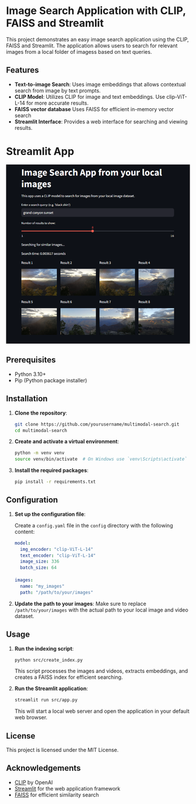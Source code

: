 # Image Search Application with CLIP, FAISS and Streamlit

This project demonstrates an easy image search application using the CLIP, FAISS and Streamlit. The application allows users to search for relevant images from a local folder of imagess based on text queries.

## Features

- **Text-to-image Search**: Uses image embeddings that allows contextual search from image by text prompts.
- **CLIP Model**: Utilizes CLIP for image and text embeddings. Use clip-ViT-L-14 for more accurate results.
- **FAISS vector database** Uses FAISS for efficient in-memory vector search
- **Streamlit Interface**: Provides a web interface for searching and viewing results.

# Streamlit App
![Example UI](resources/ui_demo.png)

## Prerequisites

- Python 3.10+
- Pip (Python package installer)

## Installation

1. **Clone the repository**:
    ```sh
    git clone https://github.com/yourusername/multimodal-search.git
    cd multimodal-search
    ```

2. **Create and activate a virtual environment**:
    ```sh
    python -m venv venv
    source venv/bin/activate  # On Windows use `venv\Scripts\activate`
    ```

3. **Install the required packages**:
    ```sh
    pip install -r requirements.txt
    ```

## Configuration

1. **Set up the configuration file**:

    Create a `config.yaml` file in the `config` directory with the following content:
    ```yaml
    model:
      img_encoder: "clip-ViT-L-14"
      text_encoder: "clip-ViT-L-14"
      image_size: 336
      batch_size: 64
    
    images:
      name: "my_images"
      path: "/path/to/your/images"
    ```

2. **Update the path to your images**: Make sure to replace `/path/to/your/images` with the actual path to your local image and video dataset.

## Usage

1. **Run the indexing script**:
    ```sh
    python src/create_index.py
    ```

    This script processes the images and videos, extracts embeddings, and creates a FAISS index for efficient searching.

2. **Run the Streamlit application**:
    ```sh
    streamlit run src/app.py
    ```

    This will start a local web server and open the application in your default web browser.


## License

This project is licensed under the MIT License.

## Acknowledgements

- [CLIP](https://huggingface.co/sentence-transformers/clip-ViT-L-14) by OpenAI
- [Streamlit](https://streamlit.io/) for the web application framework
- [FAISS](https://github.com/facebookresearch/faiss) for efficient similarity search
